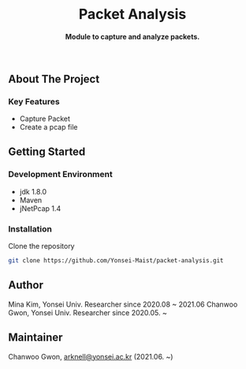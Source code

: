 <!-- PROJECT LOGO -->
<br/>
<p align="center">
  <h1 align="center"> Packet Analysis </h3>
  <h4 align="center">
    Module to capture and analyze packets.
  </h4>
</p>
<br/>

<!-- ABOUT THE PROJECT -->
## About The Project

### Key Features
- Capture Packet
- Create a pcap file

<!-- GETTING STARTED -->
## Getting Started

### Development Environment
- jdk 1.8.0
- Maven
- jNetPcap 1.4

### Installation
Clone the repository
```sh
git clone https://github.com/Yonsei-Maist/packet-analysis.git
```

<!-- AUTHOR -->
## Author
Mina Kim, Yonsei Univ. Researcher since 2020.08 ~ 2021.06
Chanwoo Gwon, Yonsei Univ. Researcher since 2020.05. ~  

<!-- MAINTAINER -->
## Maintainer
Chanwoo Gwon, arknell@yonsei.ac.kr (2021.06. ~)
